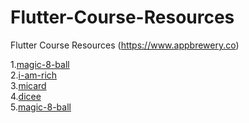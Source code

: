 # Flutter-Course-Resources
Flutter Course Resources (https://www.appbrewery.co) 


1.[magic-8-ball](https://github.com/jyshine/Flutter_05_magic-8-ball)
<br>
2.[i-am-rich](https://github.com/jyshine/Flutter_05_magic-8-ball)
<br>
3.[micard](https://github.com/jyshine/Flutter_05_magic-8-ball)
<br>
4.[dicee](https://github.com/jyshine/Flutter_05_magic-8-ball)
<br>
5.[magic-8-ball](https://github.com/jyshine/Flutter_05_magic-8-ball)
